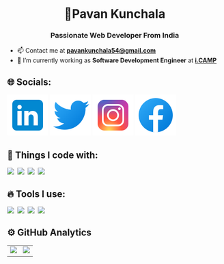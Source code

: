 <h1 align="center">💫Pavan Kunchala</h1>
<h3 align="center">Passionate Web Developer From India</h3>

- 📫 Contact me at **pavankunchala54@gmail.com**
- 🧠 I’m currently working as **Software Development Engineer** at **[i.CAMP](https://i.camp/)**

## 🌐 Socials:
[![LinkedIn](./linkedin.svg)](https://www.linkedin.com/in/pavankunchala00/) [![Twitter](./twitter.svg)](https://twitter.com/PavanKunchala4) [![Instagram](./instagram.svg)](https://www.instagram.com/ipavan_teja/) [![Facebook](./facebook.svg)](https://www.facebook.com/profile.php?id=100072757071269) 



<!--## 💻 Tech Stack:
![C](https://img.shields.io/badge/c-%2300599C.svg?style=for-the-badge&logo=c&logoColor=white) ![HTML5](https://img.shields.io/badge/html5-%23E34F26.svg?style=for-the-badge&logo=html5&logoColor=white) ![CSS3](https://img.shields.io/badge/css3-%231572B6.svg?style=for-the-badge&logo=css3&logoColor=white)  ![JavaScript](https://img.shields.io/badge/javascript-%23323330.svg?style=for-the-badge&logo=javascript&logoColor=%23F7DF1E)
-->
## 🎯 Things I code with:
<span><img src="https://cdn.jsdelivr.net/gh/devicons/devicon@latest/icons/html5/html5-original.svg" width="35px"></span>&nbsp;
<span><img src="https://cdn.jsdelivr.net/gh/devicons/devicon@latest/icons/css3/css3-original.svg" width="35px"></span>&nbsp;
<span><img src="https://cdn.jsdelivr.net/gh/devicons/devicon/icons/c/c-original.svg" width="40px"></span>&nbsp;
<span><img src="https://cdn.jsdelivr.net/gh/devicons/devicon@latest/icons/javascript/javascript-original.svg" width="40px"></span>&nbsp;

## 🔥 Tools I use:
<span><img src="https://cdn.jsdelivr.net/gh/devicons/devicon/icons/npm/npm-original-wordmark.svg" width="35px"></span>&nbsp;
<span><img src="https://cdn.jsdelivr.net/gh/devicons/devicon/icons/vscode/vscode-original.svg" width="35px"></span>&nbsp;
<span><img src="https://cdn.jsdelivr.net/gh/devicons/devicon@latest/icons/git/git-plain.svg" width="35px"></span>&nbsp;
<span><img src="https://avatars.githubusercontent.com/u/10251060?s=200&v=4" width="35px"></span>&nbsp;

## ⚙️ GitHub Analytics

<table style="border-collapse: collapse;">
  <tr>
    <td style="border: none;">
      <a href="https://github.com/ipavanteja">
        <img height="170em" src="https://github-readme-stats-eight-theta.vercel.app/api?username=ipavanteja&show_icons=true&theme=algolia&include_all_commits=true&count_private=true"/>
      </a>
    </td>
    <td style="border: none;">
      <a href="https://github.com/ipavanteja">
        <img height="170em" src="https://github-readme-stats-eight-theta.vercel.app/api/top-langs/?username=ipavanteja&layout=compact&langs_count=8&theme=algolia&include_all_commits=true&count_private=true"/>
      </a>
    </td>
  </tr>
</table>

